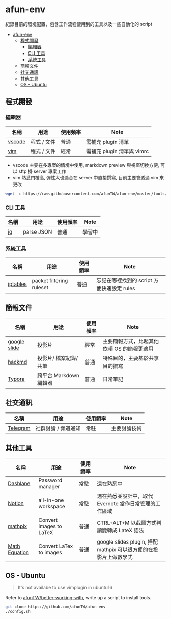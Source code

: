 # afun-env

紀錄目前的環境配置，包含工作流程使用到的工具以及一些自動化的 script

- [afun-env](#afun-env)
  - [程式開發](#%E7%A8%8B%E5%BC%8F%E9%96%8B%E7%99%BC)
    - [編輯器](#%E7%B7%A8%E8%BC%AF%E5%99%A8)
    - [CLI 工具](#CLI-%E5%B7%A5%E5%85%B7)
    - [系統工具](#%E7%B3%BB%E7%B5%B1%E5%B7%A5%E5%85%B7)
  - [簡報文件](#%E7%B0%A1%E5%A0%B1%E6%96%87%E4%BB%B6)
  - [社交通訊](#%E7%A4%BE%E4%BA%A4%E9%80%9A%E8%A8%8A)
  - [其他工具](#%E5%85%B6%E4%BB%96%E5%B7%A5%E5%85%B7)
  - [OS - Ubuntu](#OS---Ubuntu)

## 程式開發

### 編輯器

| 名稱 | 用途 | 使用頻率 | Note |
| ----- | ----- | ----- | ----- |
| [vscode](https://code.visualstudio.com/) | 程式 / 文件 | 普通 | 需補充 plugin 清單 |
| [vim](https://www.vim.org/) | 程式 / 文件 | 經常 | 需補充 plugin 清單與 vimrc |

- vscode 主要在多專案的情境中使用, markdown preview 與視窗切換方便, 可以 sftp 掛 server 專案工作
- vim 熟悉門檻高, 彈性大也適合在 server 中直接撰寫, 目前主要會透過 vim 來更改

```sh
wget -c https://raw.githubusercontent.com/afunTW/afun-env/master/tools/vim/vimrc -O ~/.vimrc
```

### CLI 工具

| 名稱 | 用途 | 使用頻率 | Note |
| ----- | ----- | ----- | ----- |
| [jq](https://github.com/stedolan/jq) | parse JSON | 普通 | 學習中 |

### 系統工具

| 名稱 | 用途 | 使用頻率 | Note |
| ----- | ----- | ----- | ----- |
| [iptables](https://www.netfilter.org/projects/iptables/index.html) | packet filtering ruleset | 普通 | 忘記在哪裡找到的 script 方便快速設定 rules |


## 簡報文件

| 名稱 | 用途 | 使用頻率 | Note |
| ----- | ----- | ----- | ----- |
| [google slide](https://www.google.com/intl/zh-TW_tw/slides/about/) | 投影片 | 經常 | 主要簡報方式，比起其他依賴 OS 的簡報更適用 |
| [hackmd](https://hackmd.io/) | 投影片/ 檔案紀錄/ 共筆 | 普通 | 特殊目的，主要基於共享目的撰寫 |
| [Typora](https://typora.io/) | 跨平台 Markdown 編輯器 | 普通 | 日常筆記 |

## 社交通訊

| 名稱 | 用途 | 使用頻率 | Note |
| ----- | ----- | ----- | ----- |
| [Telegram](https://telegram.org/) | 社群討論 / 頻道通知 | 常駐 | 主要討論技術 |


## 其他工具

| 名稱 | 用途 | 使用頻率 | Note |
| ----- | ----- | ----- | ----- |
| [Dashlane](https://www.dashlane.com/) | Password manager | 常駐 | 還在熟悉中 |
| [Notion](https://www.notion.so/) | all-in-one workspace | 常駐 | 還在熟悉並設計中，取代 Evernote 當作日常管理的工作區域 |
| [mathpix](https://mathpix.com/) | Convert images to LaTeX | 普通 | CTRL+ALT+M 以截圖方式判讀變轉成 LateX 語法 |
| [Math Equation](https://chrome.google.com/webstore/detail/math-equations/edbiogkpgmbdkmgmdcdmgminoahbcdml) | Convert LaTex to images | 普通　| google slides plugin, 搭配 mathpix 可以很方便的在投影片上做數學式 |

## OS - Ubuntu

> It's not availabe to use vimplugin in ubuntu16

Refer to [afunTW/better-working-with](https://github.com/afunTW/better-working-with), write up a script to install tools.

```sh
git clone https://github.com/afunTW/afun-env
./config.sh
```
